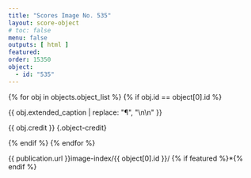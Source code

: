 ```yaml
---
title: "Scores Image No. 535"
layout: score-object
# toc: false
menu: false
outputs: [ html ]
featured: 
order: 15350
object:
  - id: "535"
---
```


{% for obj in objects.object_list %}
{% if obj.id == object[0].id %}

{{ obj.extended_caption | replace: "¶", "\n\n" }}

{{ obj.credit }} {.object-credit}

{% endif %}
{% endfor %}

<div class="object-credit object-url is-print-only">

{{ publication.url }}image-index/{{ object[0].id }}/ {% if featured %}*{% endif %}

</div>
